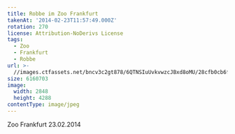 ```yaml
---
title: Robbe im Zoo Frankfurt
takenAt: '2014-02-23T11:57:49.000Z'
rotation: 270
license: Attribution-NoDerivs License
tags:
  - Zoo
  - Frankfurt
  - Robbe
url: >-
  //images.ctfassets.net/bncv3c2gt878/6QTNSIuUvkvwzcJBxd8oMU/28cfb0cb6f360ad497daa1b4b4db71c5/robbe-im-zoo-frankfurt_12730089644_o
size: 6160703
image:
  width: 2848
  height: 4288
contentType: image/jpeg
---
```


Zoo Frankfurt 23.02.2014